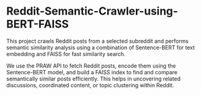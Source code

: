 # Reddit-Semantic-Crawler-using-BERT-FAISS
This project crawls Reddit posts from a selected subreddit and performs semantic similarity analysis using a combination of Sentence-BERT for text embedding and FAISS for fast similarity search.

We use the PRAW API to fetch Reddit posts, encode them using the  Sentence-BERT model, and build a FAISS index to find and compare semantically similar posts efficiently. This helps in uncovering related discussions, coordinated content, or topic clustering within Reddit.
